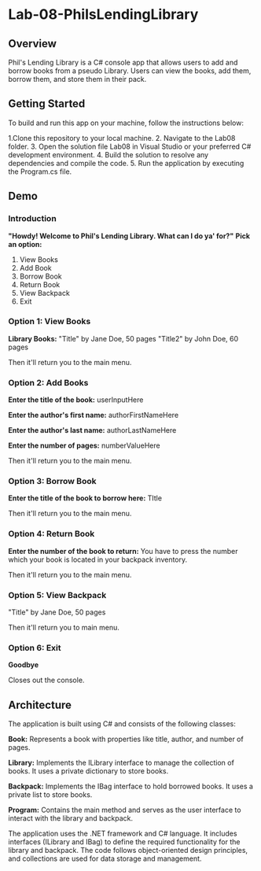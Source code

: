 # Lab-08-PhilsLendingLibrary
 
## Overview
Phil's Lending Library is a C# console app that allows users to add and borrow books from a pseudo Library. Users can view the books, add them, borrow them, and store them in their pack. 

## Getting Started
To build and run this app on your machine, follow the instructions below:

1.Clone this repository to your local machine.
2. Navigate to the Lab08 folder.
3. Open the solution file Lab08 in Visual Studio or your preferred C# development environment.
4. Build the solution to resolve any dependencies and compile the code.
5. Run the application by executing the Program.cs file.

## Demo

### Introduction

**"Howdy! Welcome to Phil's Lending Library. What can I do ya' for?"**
**Pick an option:**
1. View Books
2. Add Book
3. Borrow Book
4. Return Book
5. View Backpack
6. Exit

### Option 1: View Books

**Library Books:**
"Title" by Jane Doe, 50 pages
"Title2" by John Doe, 60 pages

Then it'll return you to the main menu.

### Option 2: Add Books

**Enter the title of the book:**
userInputHere

**Enter the author's first name:**
authorFirstNameHere

**Enter the author's last name:**
authorLastNameHere

**Enter the number of pages:**
numberValueHere

Then it'll return you to the main menu.

### Option 3: Borrow Book

**Enter the title of the book to borrow here:**
TItle

Then it'll return you to the main menu.

### Option 4: Return Book

**Enter the number of the book to return:**
You have to press the number which your book is located in your backpack inventory. 

Then it'll return you to the main menu. 

### Option 5: View Backpack

"Title" by Jane Doe, 50 pages

Then it'll return you to main menu. 

### Option 6: Exit

**Goodbye**

Closes out the console.

## Architecture

The application is built using C# and consists of the following classes:

**Book:** Represents a book with properties like title, author, and number of pages.

**Library:** Implements the ILibrary interface to manage the collection of books. It uses a private dictionary to store books.

**Backpack:** Implements the IBag<Book> interface to hold borrowed books. It uses a private list to store books.

**Program:** Contains the main method and serves as the user interface to interact with the library and backpack.

The application uses the .NET framework and C# language. It includes interfaces (ILibrary and IBag) to define the required functionality for the library and backpack. The code follows object-oriented design principles, and collections are used for data storage and management.
